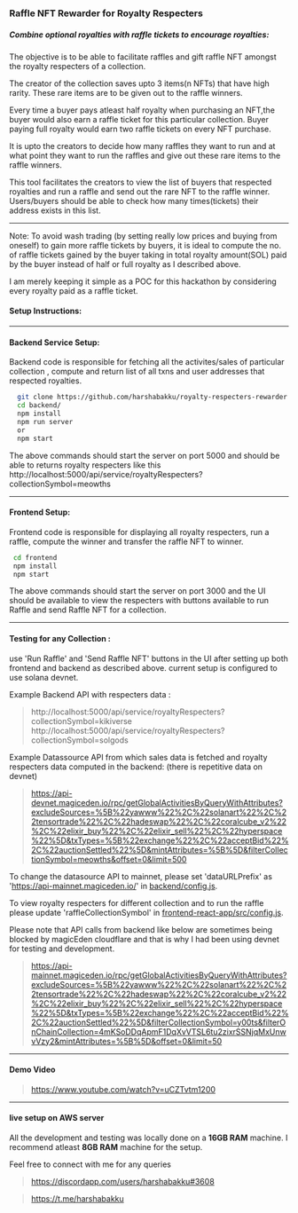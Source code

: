 ### Raffle NFT Rewarder for Royalty Respecters

##### Combine optional royalties with raffle tickets to encourage royalties:

The objective is to be able to facilitate raffles and gift raffle NFT amongst the royalty respecters of a collection.

The creator of the collection saves upto 3 items(n NFTs) that have high rarity. These rare items are to be given out to the raffle winners.

Every time a buyer pays atleast half royalty when purchasing an NFT,the buyer would also earn a raffle ticket for this particular collection. Buyer paying full royalty would earn two raffle tickets on every NFT purchase.

It is upto the creators to decide how many raffles they want to run and at what point they want to run the raffles and give out these rare items to the raffle winners.

This tool facilitates the creators to view the list of buyers that respected royalties and run a raffle and send out the rare NFT to the raffle winner. Users/buyers should be able to check how many times(tickets) their address exists in this list.

---------------------
Note: To avoid wash trading (by setting really low prices and buying from oneself) to gain more raffle tickets by buyers, it is ideal to compute the no. of raffle tickets gained by the buyer taking in total royalty amount(SOL) paid by the buyer instead of half or full royalty as I described above.

I am merely keeping it simple as a POC for this hackathon by considering every royalty paid as a raffle ticket.

#### Setup  Instructions:

--------------------------------

#### Backend Service Setup:

Backend code is responsible for fetching all the activites/sales of particular collection , compute and return list of all txns and user addresses that respected royalties. 


```sh
  git clone https://github.com/harshabakku/royalty-respecters-rewarder.git
  cd backend/
  npm install 
  npm run server
  or
  npm start 
```
The above commands should start the server on port 5000 and  should be able to returns royalty respecters like this
http://localhost:5000/api/service/royaltyRespecters?collectionSymbol=meowths

-------------------

#### Frontend Setup:
Frontend code is responsible for displaying all royalty respecters, run a raffle, compute the winner and transfer the raffle NFT to winner.  
```sh
 cd frontend
 npm install
 npm start 
 ```

 The above commands should start the server on port 3000 and the UI should be available to view the respecters with buttons available to run Raffle and send Raffle NFT for a collection.

-------------------------

#### Testing for any Collection : 


use 'Run Raffle' and 'Send Raffle NFT' buttons in the UI after setting up both frontend and backend as described above. current setup is configured to use solana devnet.

Example Backend API with respecters data :
>http://localhost:5000/api/service/royaltyRespecters?collectionSymbol=kikiverse
>http://localhost:5000/api/service/royaltyRespecters?collectionSymbol=solgods

Example Datassource API from which sales data is fetched and royalty respecters data computed in the backend: (there is repetitive data on devnet)
>https://api-devnet.magiceden.io/rpc/getGlobalActivitiesByQueryWithAttributes?excludeSources=%5B%22yawww%22%2C%22solanart%22%2C%22tensortrade%22%2C%22hadeswap%22%2C%22coralcube_v2%22%2C%22elixir_buy%22%2C%22elixir_sell%22%2C%22hyperspace%22%5D&txTypes=%5B%22exchange%22%2C%22acceptBid%22%2C%22auctionSettled%22%5D&mintAttributes=%5B%5D&filterCollectionSymbol=meowths&offset=0&limit=500

To change the datasource API to mainnet, please set 'dataURLPrefix' as  'https://api-mainnet.magiceden.io/' in [backend/config.js](backend/config.js). 

To view royalty respecters for different collection and to run the raffle  please update 'raffleCollectionSymbol' in [frontend-react-app/src/config.js](frontend-react-app/src/config.js). 


Please note that API calls from backend like below are sometimes being blocked by magicEden cloudflare and that is why I had been using devnet for testing and development.
> https://api-mainnet.magiceden.io/rpc/getGlobalActivitiesByQueryWithAttributes?excludeSources=%5B%22yawww%22%2C%22solanart%22%2C%22tensortrade%22%2C%22hadeswap%22%2C%22coralcube_v2%22%2C%22elixir_buy%22%2C%22elixir_sell%22%2C%22hyperspace%22%5D&txTypes=%5B%22exchange%22%2C%22acceptBid%22%2C%22auctionSettled%22%5D&filterCollectionSymbol=y00ts&filterOnChainCollection=4mKSoDDqApmF1DqXvVTSL6tu2zixrSSNjqMxUnwvVzy2&mintAttributes=%5B%5D&offset=0&limit=50


----------------------------------------------------------

#### Demo Video 

> https://www.youtube.com/watch?v=uCZTvtm1200


------------------------------------------------------------

#### live setup on AWS server  

All the development and testing was locally done on a **16GB RAM** machine. I recommend atleast **8GB RAM** machine for the setup. 

Feel free to connect with me for any queries

> https://discordapp.com/users/harshabakku#3608

> https://t.me/harshabakku

